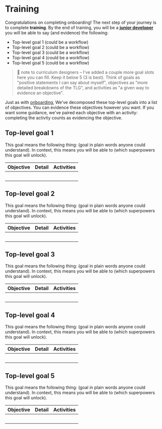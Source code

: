 # Training

Congratulations on completing onboarding! The next step of your journey is to complete **training**. By the end of training, you will be a **[junior developer](../progression/trainee/README.md)** you will be able to say (and evidence) the following:

- Top-level goal 1 (could be a workflow)
- Top-level goal 2 (could be a workflow)
- Top-level goal 3 (could be a workflow)
- Top-level goal 4 (could be a workflow)
- Top-level goal 5 (could be a workflow)

> :construction: note to curriculum designers – I've added a couple more goal slots here you can fill. Keep it below 5 (3 is best). Think of goals as "positive statements I can say about myself", objectives as "more detailed breakdowns of the TLG", and activities as "a given way to evidence an objective".

Just as with [onboarding](../onboarding/README.md), We've decomposed these top-level goals into a list of objectives. You can evidence these objectives however you want. If you want some guidance, we've paired each objective with an activity: completing the activity counts as evidencing the objective.

## Top-level goal 1

This goal means the following thing: (goal in plain words anyone could understand). In context, this means you will be able to (which superpowers this goal will unlock).

| Objective  | Detail  | Activities  |
|---|---|---|
|   |   |   |
|   |   |   |
|   |   |   |
|   |   |   |
|   |   |   |

## Top-level goal 2

This goal means the following thing: (goal in plain words anyone could understand). In context, this means you will be able to (which superpowers this goal will unlock).

| Objective  | Detail  | Activities  |
|---|---|---|
|   |   |   |
|   |   |   |
|   |   |   |
|   |   |   |
|   |   |   |

## Top-level goal 3

This goal means the following thing: (goal in plain words anyone could understand). In context, this means you will be able to (which superpowers this goal will unlock).

| Objective  | Detail  | Activities  |
|---|---|---|
|   |   |   |
|   |   |   |
|   |   |   |
|   |   |   |
|   |   |   |

## Top-level goal 4

This goal means the following thing: (goal in plain words anyone could understand). In context, this means you will be able to (which superpowers this goal will unlock).

| Objective  | Detail  | Activities  |
|---|---|---|
|   |   |   |
|   |   |   |
|   |   |   |
|   |   |   |
|   |   |   |

## Top-level goal 5

This goal means the following thing: (goal in plain words anyone could understand). In context, this means you will be able to (which superpowers this goal will unlock).

| Objective  | Detail  | Activities  |
|---|---|---|
|   |   |   |
|   |   |   |
|   |   |   |
|   |   |   |
|   |   |   |